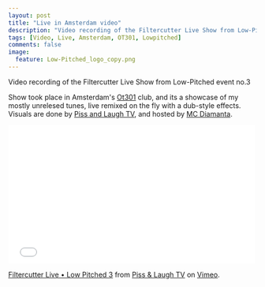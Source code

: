 ```yaml
---
layout: post
title: "Live in Amsterdam video"
description: "Video recording of the Filtercutter Live Show from Low-Pitched event no.3."
tags: [Video, Live, Amsterdam, OT301, Lowpitched]
comments: false
image:
  feature: Low-Pitched_logo_copy.png
---
```


Video recording of the Filtercutter Live Show from Low-Pitched event no.3 

Show took place in Amsterdam's <a href="http://www.ot301.nl/page=site.home" target="_blank">Ot301</a> club, and its a showcase of my mostly unrelesed tunes, live remixed on the fly with a dub-style effects. Visuals are done by <a href="http://cargocollective.com/pissandlaughtv" target="_blank">Piss and Laugh TV</a>, and hosted by <a href="https://twitter.com/mcDiamanta" target="_blank">MC Diamanta</a>. 


<iframe src="//player.vimeo.com/video/105750090" width="500" height="281" frameborder="0" webkitallowfullscreen mozallowfullscreen allowfullscreen></iframe> <p><a href="http://vimeo.com/105750090">Filtercutter Live &bull; Low Pitched 3</a> from <a href="http://vimeo.com/user934322">Piss &amp; Laugh TV</a> on <a href="https://vimeo.com">Vimeo</a>.</p>

<!---
<div markdown="0"><a href="https://twitter.com/LP_Pleasure" target="_blank" class="btn btn-info">Low-Pitched</a></div> --->
